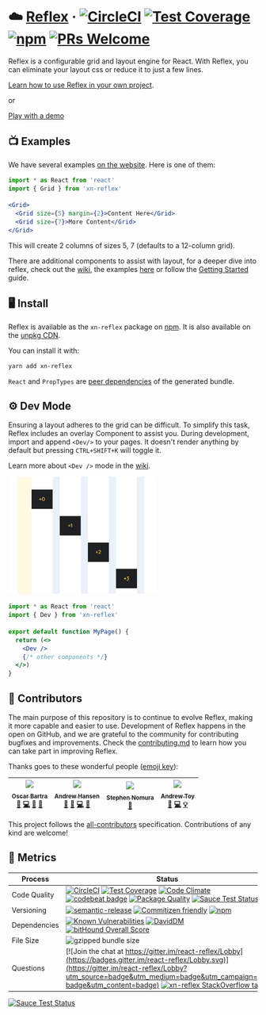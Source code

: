 # ☁️ [Reflex](https://obartra.github.io/reflex) &middot; [![CircleCI](https://circleci.com/gh/obartra/reflex/tree/master.svg?style=shield)](https://circleci.com/gh/obartra/reflex/tree/master) [![Test Coverage](https://codeclimate.com/github/obartra/reflex/badges/coverage.svg)](https://codeclimate.com/github/obartra/reflex/coverage) [![npm](https://img.shields.io/npm/v/xn-reflex.svg)](https://www.npmjs.com/package/xn-reflex) [![PRs Welcome](https://img.shields.io/badge/PRs-welcome-brightgreen.svg?style=shield)](http://makeapullrequest.com)

Reflex is a configurable grid and layout engine for React. With Reflex, you can eliminate your layout css or reduce it to just a few lines.

[Learn how to use Reflex in your own project](https://github.com/obartra/reflex/wiki/Getting-Started).

or

[Play with a demo](https://codesandbox.io/s/github/obartra/reflex-playground)

## 📺 Examples

We have several examples [on the website](https://obartra.github.io/reflex). Here is one of them:

```jsx
import * as React from 'react'
import { Grid } from 'xn-reflex'

<Grid>
  <Grid size={5} margin={2}>Content Here</Grid>
  <Grid size={7}>More Content</Grid>
</Grid>
```

This will create 2 columns of sizes 5, 7 (defaults to a 12-column grid).

There are additional components to assist with layout, for a deeper dive into reflex, check out the [wiki](https://github.com/obartra/reflex/wiki), the examples [here](https://obartra.github.io/reflex) or follow the [Getting Started](https://github.com/obartra/reflex/wiki/Getting-Started) guide.

## 🖥 Install

Reflex is available as the `xn-reflex` package on [npm](https://www.npmjs.com/). It is also available on the [unpkg CDN](https://unpkg.com/xn-reflex/dist/reflex.min.js).

You can install it with:

```bash
yarn add xn-reflex
```

`React` and `PropTypes` are [peer dependencies](https://docs.npmjs.com/files/package.json#peerdependencies) of the generated bundle.

## ⚙️ Dev Mode

Ensuring a layout adheres to the grid can be difficult. To simplify this task, Reflex includes an overlay Component to assist you. During development, import and append `<Dev/>` to your pages. It doesn't render anything by default but pressing `CTRL+SHIFT+K` will toggle it.

Learn more about `<Dev />` mode in the [wiki](https://github.com/obartra/reflex/wiki/Dev).

<img src="/img/devMode.png" width="300px" alt="Dev Example" />

```jsx
import * as React from 'react'
import { Dev } from 'xn-reflex'

export default function MyPage() {
  return (<>
    <Dev />
    {/* other components */}
  </>)
}
```

## 👥 Contributors

The main purpose of this repository is to continue to evolve Reflex, making it more capable and easier to use. Development of Reflex happens in the open on GitHub, and we are grateful to the community for contributing bugfixes and improvements. Check the [contributing.md](./CONTRIBUTING.md) to learn how you can take part in improving Reflex.

Thanks goes to these wonderful people ([emoji key](https://github.com/kentcdodds/all-contributors#emoji-key)):

<!-- ALL-CONTRIBUTORS-LIST:START - Do not remove or modify this section -->
<!-- prettier-ignore -->
| [<img src="https://avatars3.githubusercontent.com/u/3877773?v=3" width="100px;"/><br /><sub><b>Oscar Bartra</b></sub>](http://obartra.github.io)<br />[🐛](https://github.com/obartra/reflex/issues?q=author%3Aobartra "Bug reports") [💻](https://github.com/obartra/reflex/commits?author=obartra "Code") [📖](https://github.com/obartra/reflex/commits?author=obartra "Documentation") [👀](#review-obartra "Reviewed Pull Requests") | [<img src="https://avatars3.githubusercontent.com/u/8746094?v=3" width="100px;"/><br /><sub><b>Andrew Hansen</b></sub>](https://github.com/arahansen)<br />[💬](#question-arahansen "Answering Questions") [🐛](https://github.com/obartra/reflex/issues?q=author%3Aarahansen "Bug reports") [💻](https://github.com/obartra/reflex/commits?author=arahansen "Code") [👀](#review-arahansen "Reviewed Pull Requests") | [<img src="https://avatars0.githubusercontent.com/u/17904507?v=3" width="100px;"/><br /><sub><b>Stephen Nomura</b></sub>](http://stephennomura.com/)<br />[🎨](#design-snomu "Design") | [<img src="https://avatars3.githubusercontent.com/u/1621615?v=4" width="100px;"/><br /><sub><b>Andrew Toy</b></sub>](https://github.com/andrewmtoy)<br />[🐛](https://github.com/obartra/reflex/issues?q=author%3Aandrewmtoy "Bug reports") [💻](https://github.com/obartra/reflex/commits?author=andrewmtoy "Code") [💡](#example-andrewmtoy "Examples") |
| :---: | :---: | :---: | :---: |
<!-- ALL-CONTRIBUTORS-LIST:END -->

This project follows the [all-contributors](https://github.com/kentcdodds/all-contributors) specification. Contributions of any kind are welcome!

## 🏁 Metrics

| Process       | Status    |
|---------------|-----------|
| Code Quality  | [![CircleCI](https://circleci.com/gh/obartra/reflex/tree/master.svg?style=shield)](https://circleci.com/gh/obartra/reflex/tree/master) [![Test Coverage](https://codeclimate.com/github/obartra/reflex/badges/coverage.svg)](https://codeclimate.com/github/obartra/reflex/coverage) [![Code Climate](https://codeclimate.com/github/obartra/reflex/badges/gpa.svg)](https://codeclimate.com/github/obartra/reflex) [![codebeat badge](https://codebeat.co/badges/d3b5abcd-60b2-4ab3-96b6-b3ab392b789d)](https://codebeat.co/projects/github-com-obartra-reflex-master) [![Package Quality](http://npm.packagequality.com/shield/xn-reflex.svg)](http://npm.packagequality.com/#?package=xn-reflex) [![Sauce Test Status](https://saucelabs.com/buildstatus/reflex)](https://saucelabs.com/u/reflex) |
| Versioning    | [![semantic-release](https://img.shields.io/badge/%20%20%F0%9F%93%A6%F0%9F%9A%80-semantic--release-e10079.svg)](https://github.com/semantic-release/semantic-release) [![Commitizen friendly](https://img.shields.io/badge/commitizen-friendly-brightgreen.svg)](http://commitizen.github.io/cz-cli/) [![npm](https://img.shields.io/npm/v/xn-reflex.svg)](https://www.npmjs.com/package/xn-reflex) |
| Dependencies  | [![Known Vulnerabilities](https://snyk.io/test/github/obartra/reflex/badge.svg)](https://snyk.io/test/github/obartra/reflex) [![DavidDM](https://david-dm.org/obartra/reflex.svg)](https://david-dm.org/obartra/reflex) [![bitHound Overall Score](https://www.bithound.io/github/obartra/reflex/badges/score.svg)](https://www.bithound.io/github/obartra/reflex) |
| File Size     | ![gzipped bundle size](http://img.badgesize.io/https://unpkg.com/xn-reflex?compression=gzip) |
| Questions     | [![Join the chat at https://gitter.im/react-reflex/Lobby](https://badges.gitter.im/react-reflex/Lobby.svg)](https://gitter.im/react-reflex/Lobby?utm_source=badge&utm_medium=badge&utm_campaign=pr-badge&utm_content=badge) [![xn-reflex StackOverflow tags](https://img.shields.io/badge/stackoverflow-xn--reflex-f48024.svg)](https://stackoverflow.com/questions/tagged/xn-reflex)|

[![Sauce Test Status](https://saucelabs.com/browser-matrix/reflex.svg)](https://saucelabs.com/u/reflex)
